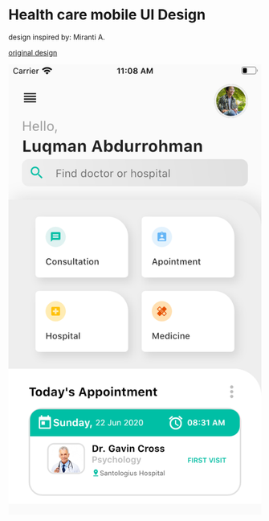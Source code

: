 # Health care mobile UI Design

design inspired by: Miranti A.

[original design](https://dribbble.com/shots/11078030-Medica-Health-Care-UI-Kit)


![](images/finalUI.png)
